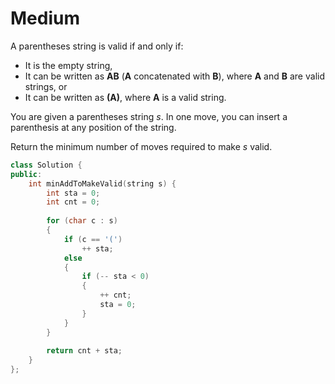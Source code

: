 # Medium

A parentheses string is valid if and only if:

- It is the empty string,
- It can be written as **AB** (**A** concatenated with **B**), where **A** and **B** are valid strings, or
- It can be written as **(A)**, where **A** is a valid string.

You are given a parentheses string $s$. In one move, you can insert a parenthesis at any position of the string.

Return the minimum number of moves required to make $s$ valid.

```cpp
class Solution {
public:
    int minAddToMakeValid(string s) {
        int sta = 0;
        int cnt = 0;
        
        for (char c : s)
        {
            if (c == '(')
                ++ sta;
            else
            {
                if (-- sta < 0)
                {
                    ++ cnt;
                    sta = 0;
                }
            }
        }
        
        return cnt + sta;
    }
};
```
